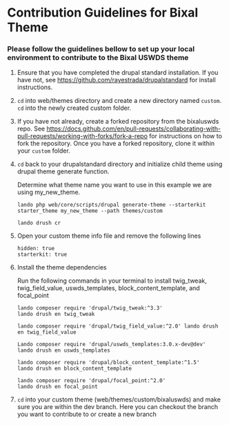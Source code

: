 # Contribution Guidelines for Bixal Theme
### Please follow the guidelines bellow to set up your local environment to contribute to the Bixal USWDS theme

1. Ensure that you have completed the drupal standard installation. If you have not, see https://github.com/rayestrada/drupalstandard for install instructions.

1. `cd` into web/themes directory and create a new directory named `custom`. `cd` into the newly created custom folder.

1. If you have not already, create a forked repository from the bixaluswds repo. See https://docs.github.com/en/pull-requests/collaborating-with-pull-requests/working-with-forks/fork-a-repo for instructions on how to fork the repository. Once you have a forked repository, clone it within your `custom` folder.

1. `cd` back to your drupalstandard directory and initialize child theme using drupal theme generate function.

    Determine what theme name you want to use in this example we are using my_new_theme.
    ```
    lando php web/core/scripts/drupal generate-theme --starterkit starter_theme my_new_theme --path themes/custom

    lando drush cr
    ```

1. Open your custom theme info file and remove the following lines
    ```
    hidden: true
    starterkit: true
    ```

1. Install the theme dependencies

    Run the following commands in your terminal to install twig_tweak, twig_field_value, uswds_templates, block_content_template, and focal_point

    ```
    lando composer require 'drupal/twig_tweak:^3.3'
    lando drush en twig_tweak

    lando composer require 'drupal/twig_field_value:^2.0' lando drush en twig_field_value

    Lando composer require 'drupal/uswds_templates:3.0.x-dev@dev' 
    lando drush en uswds_templates 

    lando composer require 'drupal/block_content_template:^1.5' 
    lando drush en block_content_template

    lando composer require 'drupal/focal_point:^2.0'
    lando drush en focal_point
    ```

1. `cd` into your custom theme (web/themes/custom/bixaluswds) and make sure you are within the dev branch. Here you can checkout the branch you want to contribute to or create a new branch
